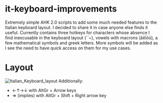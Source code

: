 # it-keyboard-improvements
Extremely simple AHK 2.0 scripts to add some much needed features to the Italian keyboard layout. 
I decided to share it in case anyone else finds it useful.
Currently contains three hotkeys for characters whose absence I find inexcusable in the keyboard layout (´`~), vowels with macrons (āēīōū), a few mathematical symbols and greek letters.
More symbols will be added as I see the need to have quick access on them for my use cases.

# Layout
![Italian_Keyboard_layout](https://user-images.githubusercontent.com/100133857/224727323-1d4436c4-c530-460f-a52f-ac3ee7f8b644.svg)
Additionally: 
* ←↑→↓ with AltGr + Arrow keys
* ⇒ (implies) with AltGr + Shift + Right arrow key
